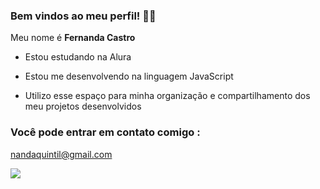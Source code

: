 ### Bem vindos ao meu perfil! 💋💘

Meu nome é **Fernanda Castro**

- Estou estudando na Alura

- Estou me desenvolvendo na linguagem JavaScript

- Utilizo esse espaço para minha organização e compartilhamento dos meu projetos desenvolvidos

### Você pode entrar em contato comigo :
nandaquintil@gmail.com

![](https://media1.tenor.com/m/4yG0uzkCWUcAAAAC/bucky-barnes-james-barnes.gif)
